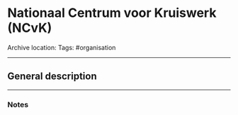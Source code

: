 # Nationaal Centrum voor Kruiswerk (NCvK)
Archive location:
Tags: #organisation 

---
## General description

---
### Notes